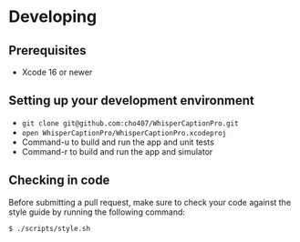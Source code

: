 # Developing

## Prerequisites

* Xcode 16 or newer

## Setting up your development environment

* `git clone git@github.com:cho407/WhisperCaptionPro.git`
* `open WhisperCaptionPro/WhisperCaptionPro.xcodeproj`
* Command-u to build and run the app and unit tests
* Command-r to build and run the app and simulator

## Checking in code

Before submitting a pull request, make sure to check your code against the
style guide by running the following command:

```bash
$ ./scripts/style.sh
```
